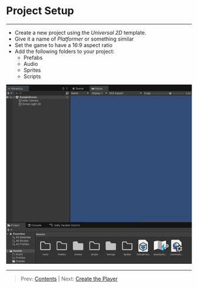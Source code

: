 # Project Setup
---

* Create a new project using the _Universal 2D_ template.
* Give it a name of _Platformer_ or something similar
* Set the game to have a 16:9 aspect ratio
* Add the following folders to your project:
  * Prefabs
  * Audio
  * Sprites
  * Scripts

![img.png](img.png)

---
>Prev: [Contents](..%2FREADME.md) | Next: [Create the Player](/02_Player/PLAYER.md)
